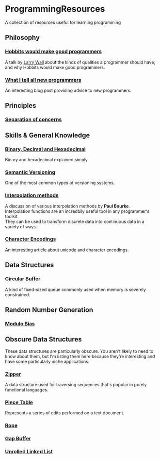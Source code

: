 # ProgrammingResources
A collection of resources useful for learning programming

## Philosophy

### [Hobbits would make good programmers](https://www.youtube.com/watch?v=G49RUPv5-NU)

A talk by [Larry Wall](https://en.wikipedia.org/wiki/Larry_Wall) about the kinds of qualities a programmer should have, and why Hobbits would make good programmers.

### [What I tell all new programmers](https://josephg.com/blog/what-i-tell-all-new-programmers/)

An interesting blog post providing advice to new programmers.  

## Principles

### [Separation of concerns](https://en.wikipedia.org/wiki/Separation_of_concerns)

## Skills & General Knowledge

### [Binary, Decimal and Hexadecimal](http://www.mathsisfun.com/binary-decimal-hexadecimal.html)

Binary and hexadecimal explained simply.

### [Semantic Versioning](https://semver.org/)

One of the most common types of versioning systems.

### [Interpolation methods](http://paulbourke.net/miscellaneous/interpolation/)

A discussion of various interpolation methods by **Paul Bourke**.  
Interpolation functions are an incredbily useful tool in any programmer's toolkit.  
They can be used to transform discrete data into continuous data in a variety of ways.  

### [Character Encodings](http://kunststube.net/encoding/)

An interesting article about unicode and character encodings.

## Data Structures

### [Circular Buffer](https://en.wikipedia.org/wiki/Circular_buffer)

A kind of fixed-sized queue commonly used when memory is severely constrained.

## Random Number Generation

### [Modulo Bias](https://stackoverflow.com/questions/10984974/why-do-people-say-there-is-modulo-bias-when-using-a-random-number-generator)

## Obscure Data Structures

These data structures are particularly obscure. You aren't likely to need to know about them, but I'm listing them here because they're interesting and have some particularly niche applications.

### [Zipper](https://en.wikipedia.org/wiki/Zipper_(data_structure))

A data structure used for traversing sequences that's popular in purely functional languages.

### [Piece Table](https://en.wikipedia.org/wiki/Piece_table)

Represents a series of edits performed on a text document.

### [Rope](https://en.wikipedia.org/wiki/Rope_(data_structure))

### [Gap Buffer](https://en.wikipedia.org/wiki/Gap_buffer)

### [Unrolled Linked List](https://en.wikipedia.org/wiki/Unrolled_linked_list)

